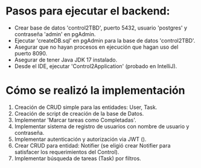 # Pasos para ejecutar el backend:
- Crear base de datos 'control2TBD', puerto 5432, usuario 'postgres' y contraseña 'admin' en pgAdmin.
- Ejecutar 'createDB.sql' en pgAdmin para la base de datos 'control2TBD'.
- Asegurar que no hayan procesos en ejecución que hagan uso del puerto 8090.
- Asegurar de tener Java JDK 17 instalado.
- Desde el IDE, ejecutar 'Control2Application' (probado en IntelliJ).

# Cómo se realizó la implementación
1. Creación de CRUD simple para las entidades: User, Task.
2. Creación de script de creación de la base de Datos.
3. Implementar 'Marcar tareas como Completadas'.
4. Implementar sistema de registro de usuarios con nombre de usuario y contraseña.
5. Implementar autenticación y autorización via JWT ().
6. Crear CRUD para entidad: Notifier (se eligió crear Notifier para satisfacer los requerimientos del Control).
7. Implementar búsqueda de tareas (Task) por filtros.
